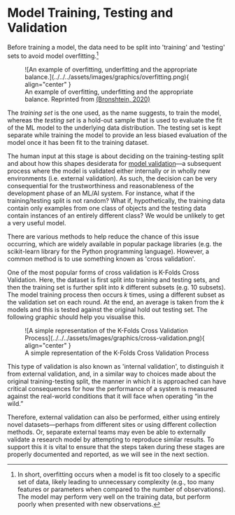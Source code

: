# Model Training, Testing and Validation

Before training a model, the data need to be split into 'training' and 'testing' sets to avoid model overfitting.[^overfitting]

[^overfitting]: In short, overfitting occurs when a model is fit too closely to a specific set of data, likely leading to unnecessary complexity (e.g., too many features or parameters when compared to the number of observations). The model may perform very well on the training data, but perform poorly when presented with new observations.


<figure markdown>
![An example of overfitting, underfitting and the appropriate balance.](../../../assets/images/graphics/overfitting.png){ align="center" }
 <figcaption>An example of overfitting, underfitting and the appropriate balance. Reprinted from <a href="https://towardsdatascience.com/train-test-split-and-cross-validation-in-python-80b61beca4b6"> (Bronshtein, 2020) </a></figcaption>
</figure>


The *training set* is the one used, as the name suggests, to train the model, whereas the *testing set* is a hold-out sample that is used to evaluate the fit of the ML model to the underlying data distribution.
The testing set is kept separate while training the model to provide an less biased evaluation of the model once it has been fit to the training dataset.

The human input at this stage is about deciding on the training-testing split and about how this shapes desiderata for [model validation](model_testing.md)—a subsequent process where the model is validated either internally or in wholly new environments (i.e. external validation).
As such, the decision can be very consequential for the trustworthiness and reasonableness of the development phase of an ML/AI system.
For instance, what if the training/testing split is not random?
What if, hypothetically, the training data contain only examples from one class of objects and the testing data contain instances of an entirely different class?
We would be unlikely to get a very useful model.

There are various methods to help reduce the chance of this issue occurring, which are widely available in popular package libraries (e.g. the scikit-learn library for the Python programming language).
However, a common method is to use something known as 'cross validation'.

One of the most popular forms of cross validation is K-Folds Cross Validation.
Here, the dataset is first split into training and testing sets, and then the training set is further split into *k* different subsets (e.g. 10 subsets).
The model training process then occurs *k* times, using a different subset as the validation set on each round.
At the end, an average is taken from the *k* models and this is tested against the original hold out testing set.
The following graphic should help you visualise this.


<figure markdown>
![A simple representation of the K-Folds Cross Validation Process](../../../assets/images/graphics/cross-validation.png){ align="center" }
 <figcaption>A simple representation of the K-Folds Cross Validation Process</figcaption>
</figure>

This type of validation is also known as 'internal validation', to distinguish it from external validation, and, in a similar way to choices made about the original training-testing split, the manner in which it is approached can have critical consequences for how the performance of a system is measured against the real-world conditions that it will face when operating “in the wild.”

Therefore, external validation can also be performed, either using entirely novel datasets—perhaps from different sites or using different collection methods.
Or, separate external teams may even be able to externally validate a research model by attempting to reproduce similar results.
To support this it is vital to ensure that the steps taken during these stages are properly documented and reported, as we will see in the next section.
